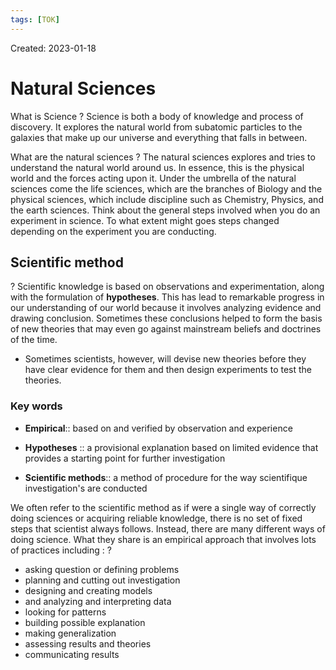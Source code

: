 ```yaml
---
tags: [TOK] 
---
```

Created: 2023-01-18

# Natural Sciences

What is Science
?
Science is both a body of knowledge and process of discovery. It explores the natural world from subatomic particles to the galaxies that make up our universe and everything that falls in between.
<!--SR:!2023-03-31,40,230-->

What are the natural sciences
?
The natural sciences explores and tries to understand the natural world around us. In essence, this is the physical world and the forces acting upon it. Under the umbrella of the natural sciences come the life sciences, which are the branches of Biology and the physical sciences, which include discipline such as Chemistry, Physics, and the earth sciences. Think about the general steps involved when you do an experiment in science. To what extent might goes steps changed depending on the experiment you are conducting.
<!--SR:!2023-03-13,30,230-->

## Scientific method
?
Scientific knowledge is based on observations and experimentation, along with the formulation of **hypotheses**. This has lead to remarkable progress in our understanding of our world because it involves analyzing evidence and drawing conclusion. Sometimes these conclusions helped to form the basis of new theories that may even go against mainstream beliefs and doctrines of the time. 
- Sometimes scientists, however, will devise new theories before they have clear evidence for them and then design experiments to test the theories.
<!--SR:!2023-04-10,47,230-->

### Key words
- **Empirical**:: based on and verified by observation and experience
<!--SR:!2023-04-28,60,250-->
- **Hypotheses** :: a provisional explanation based on limited evidence that provides a starting point for further investigation
<!--SR:!2023-04-08,46,230-->
- **Scientific methods**:: a method of procedure for the way scientifique investigation's are conducted 
<!--SR:!2023-05-03,53,210-->

We often refer to the scientific method as if were a single way of correctly doing sciences or acquiring reliable knowledge, there is no set of fixed steps that scientist always follows. Instead, there are many different ways of doing science. What they share is an empirical approach that involves lots of practices including : 
?
- asking question or defining problems
- planning and cutting out investigation 
- designing and creating models
- and analyzing and interpreting data 
- looking for patterns 
- building possible explanation 
- making generalization
- assessing results and theories 
- communicating results
<!--SR:!2023-03-30,40,222-->